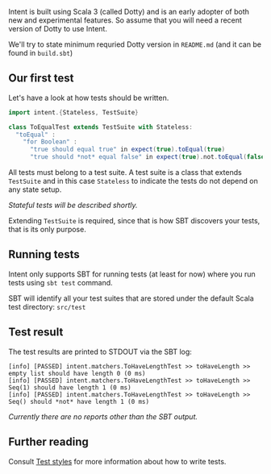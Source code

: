 Intent is built using Scala 3 (called Dotty) and is an early adopter of both new and
experimental features. So assume that you will need a recent version of Dotty to use
Intent.

We'll try to state minimum requried Dotty version in `README.md` (and it can be found
in  `build.sbt`)


## Our first test

Let's have a look at how tests should be written.

```scala
import intent.{Stateless, TestSuite}

class ToEqualTest extends TestSuite with Stateless:
  "toEqual" :
    "for Boolean" :
      "true should equal true" in expect(true).toEqual(true)
      "true should *not* equal false" in expect(true).not.toEqual(false)
```

All tests must belong to a test suite. A test suite is a class that extends
`TestSuite` and in this case `Stateless` to indicate the tests do not depend
on any state setup.

_Stateful tests will be described shortly._

Extending `TestSuite` is required, since that is how SBT discovers your tests,
that is its only purpose.


## Running tests

Intent only supports SBT for running tests (at least for now) where you run tests
using `sbt test` command.

SBT will identify all your test suites that are stored under the default Scala
test directory: `src/test`


## Test result

The test results are printed to STDOUT via the SBT log:

```
[info] [PASSED] intent.matchers.ToHaveLengthTest >> toHaveLength >> empty list should have length 0 (0 ms)
[info] [PASSED] intent.matchers.ToHaveLengthTest >> toHaveLength >> Seq(1) should have length 1 (0 ms)
[info] [PASSED] intent.matchers.ToHaveLengthTest >> toHaveLength >> Seq() should *not* have length 1 (0 ms)
```

_Currently there are no reports other than the SBT output._

## Further reading

Consult [Test styles](./test-styles.md) for more information about how to write
tests.

